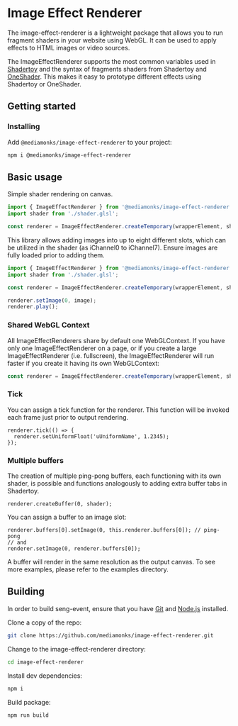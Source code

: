 # Image Effect Renderer

The image-effect-renderer is a lightweight package that allows you to run fragment shaders in your website using WebGL. It can be used to apply effects to HTML images or video sources.

The ImageEffectRenderer supports the most common variables used in [Shadertoy](https://www.shadertoy.com/) and the syntax of fragments shaders from Shadertoy and [OneShader](https://www.oneshader.net/). This makes it easy to prototype different effects using Shadertoy or OneShader.

## Getting started

### Installing

Add `@mediamonks/image-effect-renderer` to your project:

```sh
npm i @mediamonks/image-effect-renderer
```
## Basic usage

Simple shader rendering on canvas.
```ts
import { ImageEffectRenderer } from '@mediamonks/image-effect-renderer';
import shader from './shader.glsl';

const renderer = ImageEffectRenderer.createTemporary(wrapperElement, shader, { loop: true });
```

This library allows adding images into up to eight different slots, which can be utilized in the shader (as iChannel0 to iChannel7). Ensure images are fully loaded prior to adding them.
```ts
import { ImageEffectRenderer } from '@mediamonks/image-effect-renderer';
import shader from './shader.glsl';

const renderer = ImageEffectRenderer.createTemporary(wrapperElement, shader, { loop: false });

renderer.setImage(0, image);
renderer.play();
```

### Shared WebGL Context

All ImageEffectRenderers share by default one WebGLContext. If you have only one ImageEffectRenderer on a page, or if you create a large ImageEffectRenderer (i.e. fullscreen),
the ImageEffectRenderer will run faster if you create it having its own WebGLContext:

```ts
const renderer = ImageEffectRenderer.createTemporary(wrapperElement, shader, { useSharedContext: false });
```

### Tick

You can assign a tick function for the renderer. This function will be invoked each frame just prior to output rendering.

```
renderer.tick(() => {
  renderer.setUniformFloat('uUniformName', 1.2345);
});
```

### Multiple buffers

The creation of multiple ping-pong buffers, each functioning with its own shader, is possible and functions analogously to adding extra buffer tabs in Shadertoy.

```
renderer.createBuffer(0, shader);
```

You can assign a buffer to an image slot:

```
renderer.buffers[0].setImage(0, this.renderer.buffers[0]); // ping-pong
// and
renderer.setImage(0, renderer.buffers[0]);
```

A buffer will render in the same resolution as the output canvas. To see more examples, please refer to the examples directory.


## Building

In order to build seng-event, ensure that you have [Git](http://git-scm.com/downloads)
and [Node.js](http://nodejs.org/) installed.

Clone a copy of the repo:
```sh
git clone https://github.com/mediamonks/image-effect-renderer.git
```

Change to the image-effect-renderer directory:
```sh
cd image-effect-renderer
```

Install dev dependencies:
```sh
npm i
```

Build package:
```sh
npm run build
```
